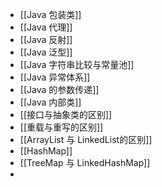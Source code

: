 - [[Java 包装类]]
- [[Java 代理]]
- [[Java 反射]]
- [[Java 泛型]]
- [[Java 字符串比较与常量池]]
- [[Java 异常体系]]
- [[Java 的参数传递]]
- [[Java 内部类]]
- [[接口与抽象类的区别]]
- [[重载与重写的区别]]
- [[ArrayList 与 LinkedList的区别]]
- [[HashMap]]
- [[TreeMap 与 LinkedHashMap]]
-